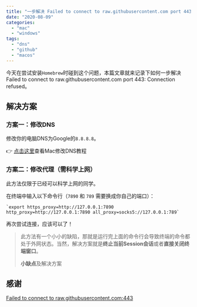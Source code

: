 ```yaml
---
title: "一步解决 Failed to connect to raw.githubusercontent.com port 443: Connection refused"
date: "2020-08-09"
categories: 
  - "mac"
  - "windows"
tags: 
  - "dns"
  - "github"
  - "macos"
---
```


今天在尝试安装`Homebrew`时碰到这个问题，本篇文章就来记录下如何一步解决 Failed to connect to raw.githubusercontent.com port 443: Connection refused。

## 解决方案

### 方案一：修改DNS

修改你的电脑DNS为Google的`8.8.8.8`。

👉 [点击这里](https://www.bugcatt.com/archives/2486)查看Mac修改DNS教程

### 方案二：修改代理（需科学上网）

此方法仅限于已经可以科学上网的同学。

在终端中输入以下命令行（`7890` 和 `789` 需要换成你自己的端口）：

    `export https_proxy=http://127.0.0.1:7890 http_proxy=http://127.0.0.1:7890 all_proxy=socks5://127.0.0.1:789`

再次尝试连接，应该可以了！

> 此方法有一个小小的缺陷，那就是运行完上面的命令行会导致终端的命令都处于外网状态。当然，解决方案就是**终止当前Session会话**或者**直接关闭终端窗口**。
> 
> **小缺点**及解决方案

## 感谢

[Failed to connect to raw.githubusercontent.com:443](https://zhuanlan.zhihu.com/p/115450863)
